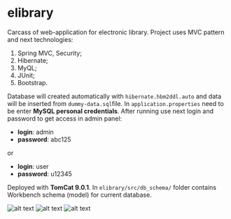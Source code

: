 # elibrary
Carcass of web-application for electronic library. Project uses MVC pattern and next technologies: 
1. Spring MVC, Security;
2. Hibernate; 
3. MyQL;
4. JUnit;
5. Bootstrap. 


Database will created automatically with `hibernate.hbm2ddl.auto` and data will be inserted from `dummy-data.sql`file. In `application.properties` need to be enter **MySQL personal credentials**. After running use next login and password to get access in admin panel:
* **login**: admin
* **password**: abc125

or
* **login**: user
* **password**: u12345

Deployed with **TomCat 9.0.1**. In `elibrary/src/db_schema/` folder contains Workbench schema (model) for current database. 

![alt text](https://i.imgur.com/hxRRhhv.png)
![alt text](https://i.imgur.com/dpU1dq6.png)
![alt text](https://i.imgur.com/u1143Hn.png)
